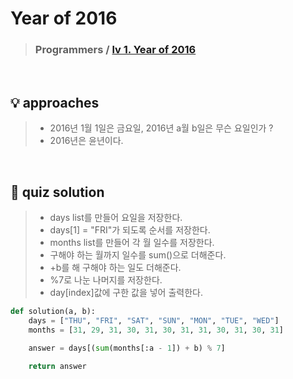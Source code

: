 # Year of 2016

> ### Programmers / <a href = https://school.programmers.co.kr/learn/courses/30/lessons/12901> lv 1. Year of 2016 </a>

<br>

## 💡 approaches
>  - 2016년 1월 1일은 금요일, 2016년 a월 b일은 무슨 요일인가 ?
>  - 2016년은 윤년이다. 

<br>

## 🔑 quiz solution

>  - days list를 만들어 요일을 저장한다.
>  - days[1] = "FRI"가 되도록 순서를 저장한다. 
>  - months list를 만들어 각 월 일수를 저장한다.
>  - 구해야 하는 월까지 일수를 sum()으로 더해준다.
>  - +b를 해 구해야 하는 일도 더해준다.
>  - %7로 나눈 나머지를 저장한다.
>  - day[index]값에 구한 값을 넣어 출력한다. 

```py
def solution(a, b):
    days = ["THU", "FRI", "SAT", "SUN", "MON", "TUE", "WED"]
    months = [31, 29, 31, 30, 31, 30, 31, 31, 30, 31, 30, 31]

    answer = days[(sum(months[:a - 1]) + b) % 7]

    return answer
```